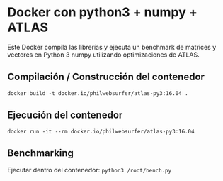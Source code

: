 # Docker con python3 + numpy + ATLAS

Este Docker compila las librerías y ejecuta un benchmark de matrices y vectores en Python 3 numpy utilizando optimizaciones de ATLAS.

## Compilación / Construcción del contenedor

`docker build -t docker.io/philwebsurfer/atlas-py3:16.04 .`

## Ejecución del contenedor

`docker run -it --rm docker.io/philwebsurfer/atlas-py3:16.04`

## Benchmarking

Ejecutar dentro del contenedor:
`python3 /root/bench.py`

